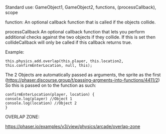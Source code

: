 Standard use:
GameObject1, GameObject2, functions, (processCallback), scope

function:
An optional callback function that is called if the objects collide.

processCallback
An optional callback function that lets you perform additional checks against the two objects if they collide. If this is set then collideCallback will only be called if this callback returns true.


Example:

```
this.physics.add.overlap(this.player, this.location2, this.confirmEnterLocation, null, this);
```

The 2 Objects are automatically passed as arguments, the sprite as the first (https://phaser.discourse.group/t/passing-argments-into-functions/4411/2)
So this is passed on to the function as such:

```
confirmEnterLocation(player, location) {
console.log(player) //Object 1
console.log(location) //Object 2
}
```
OVERLAP ZONE:

https://phaser.io/examples/v3/view/physics/arcade/overlap-zone
